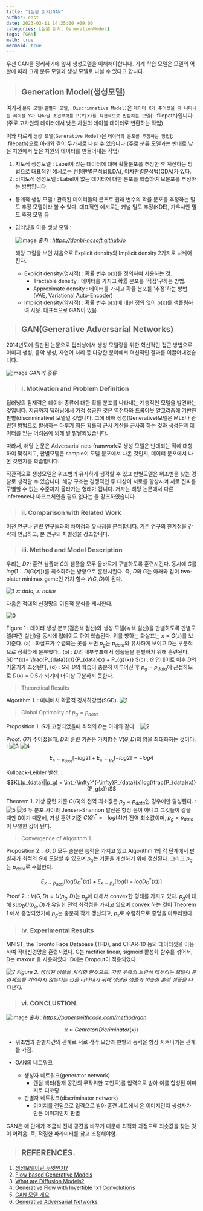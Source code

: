 ```yaml
---
title: "[논문 읽기]GAN"
author: east
date: 2023-03-11 14:35:00 +09:00
categories: [논문 읽기, GenerationModel]
tags: [GAN]
math: true
mermaid: true
---
```


우선 GAN을 정리하기에 앞서 생성모델을 이해해야합니다. 기계 학습 모델은 모델의 역할에 따라 크게 분류 모델과 생성 모델로 나뉠 수 있다고 합니다.

> ## Generation Model(생성모델)

여기서 `분류 모델(판별자 모델, Discrimnative Model)`은 `데이터 X가 주어졌을 때 나타나는 레이블 Y가 나타날 조건부확률 P(Y|X)를 직접적으로 반환하는 모델`{: .filepath}입니다.(주로 고차원의 데이터에서 낮은 차원의 레이블 데이터로 변환하는 작업)

이와 다르게 `생성 모델(Generative Model)`은 `데이터의 분포를 추정하는 방법`{: .filepath}으로 아래와 같이 두가지로 나뉠 수 있습니다.(주로 분류 모델과는 반대로 낮은 차원에서 높은 차원의 데이터를 만들어내는 작업)
1. 지도적 생성모델 : Label이 있는 데이터에 대해 확률분포를 추정한 후 계산하는 방법으로 대표적인 예시로는 선형판별분석법(LDA), 이차판별분석법(QDA)가 있다.
2. 비지도적 생성모델 : Label이 없는 데이터에 대한 분포를 학습하여 모분포를 추정하는 방법입니다.
  - 통계적 생성 모델 : 관측된 데이터들의 분포로 원래 변수의 확률 분포를 추정하는 밀도 추정 모델이라 볼 수 있다. 대표적인 예시로는 커널 밀도 추정(KDE), 가우시안 밀도 추정 모델 등
  - 딥러닝을 이용 생성 모델 : 

    ![image](https://danbi-ncsoft.github.io/assets/works/generator/%EA%B7%B8%EB%A6%BC7.png)
    _출처 : https://danbi-ncsoft.github.io_

    해당 그림을 보면 처음으로 Explicit density와 Implicit density 2가지로 나뉘어 진다.

    - Explicit density(명시적) : 확률 변수 p(x)를 정의하여 사용하는 것.
      - Tractable density : 데이터를 가지고 확률 분포를 '직접'구하는 방법.
      - Approximate density : 데이터를 가지고 확률 분포를 '추정'하는 방법.(VAE, Variational Auto-Encoder)
    - Implicit density(암시적) : 확률 변수 p(x)에 대한 정의 없이 p(x)를 샘플링하여 사용. 대표적으로 GAN이 있음.

> ## GAN(Generative Adversarial Networks)

2014년도에 출판된 논문으로 딥러닝에서 생성 모델링을 위한 혁신적인 접근 방법으로 이미지 생성, 음악 생성, 자연어 처리 등 다양한 분야에서 혁신적인 결과를 이끌어내었습니다. 

![image](https://github.com/eastk1te/eastk1te.github.io/assets/77319450/32225ec8-51b5-4a0c-9f42-afd5cff620f9)
_GAN의 종류_

> ### ⅰ. Motivation and Problem Definition

딥러닝의 잠재력은 데이터 종류에 대한 확률 분포를 나타내는 계층적인 모델을 발견하는 것입니다. 지금까지 딥러닝에서 가정 성공한 것은 역전파와 드롭아웃 알고리즘에 기반한 판별(discriminative) 모델일 것입니다. 그에 비해 생성(Generative)모델은 MLE나 관련된 방법으로 발생하는 다루기 힘든 확률적 근사 계산을 근사화 하는 것과 생성문맥 데이터를 얻는 어려움에 의해 덜 발달되었습니다. 

따라서, 해당 논문은 Adversarial nets framwork로 생성 모델은 반대되는 적에 대항하여 맞춰지고, 판별모델은 sample이 모델 분포에서 나온 것인지, 데이터 분포에서 나온 것인지를 학습합니다.

직관적으로 생성모델은 위조범과 유사하게 생각할 수 있고 판별모델은 위조범을 찾는 경찰로 생각할 수 있습니다. 해당 구조는 경쟁적인 두 대상이 서로를 향상시켜 서로 진짜를 구별할 수 없는 수준까지 올라가는 형태가 됩니다. 저자는 해당 논문에서 다른 inference나 마코브체인을 필요 없다는 을 강조하였습니다.

> ### ⅱ. Comparison with Related Work

이전 연구나 관련 연구들과의 차이점과 유사점을 분석합니다.
기존 연구의 한계점을 간략히 언급하고, 본 연구의 차별성을 강조합니다.

> ### ⅲ. Method and Model Description

우리는 $D$가 훈련 샘플과 $G$의 샘플을 모두 올바르게 구별하도록 훈련시킨다. 동시에 $G$를 $log(1-D(G(z)))$를 최소화하는 방향으로 훈련시킨다. 즉, $D$와 $G$는 아래와 같이 two-plater minimax game인 가치 함수 $V(G,D)$이 된다.

![1](https://github.com/eastk1te/GenerationModel/assets/77319450/3100ae47-3fc9-4b3a-9920-c56e9489899d)
_x: data, z: noise_

다음은 적대적 신경망의 이론적 분석을 제시한다.

![0](https://github.com/eastk1te/GenerationModel/assets/77319450/abadb60d-e3a8-4839-a760-73dfa4ee6c67)

Figure 1
: 데이터 생성 분포(검은색 점선)와 생성 모델(녹색 실선)을 판별하도록 판별모델(파란 실선)을 동시에 업데이트 하여 학습된다. 위를 향하는 화살표는 $x=G(z)$를 보여준다. (a) :  화살표가 수렴되는 곳을 보면 $p_g$는 $p_{data}$와 유사하게 보이고 D는 부분적으로 정확하게 분류했다., (b) : $D$의 내부루프에서 샘플들을 판별하기 위해 훈련된다, $D^*(x)= \frac{P_{data}(x)}{P_{data}(x) + P_{g}(x)} $(c) : $G$ 업데이트 이후 $D$의 기울기가 조정된다, (d) : $G$와 $D$의 학습이 충분히 이루어진 후 $p_g = p_{data}$에 근접하므로 $D(x) = 0.5$가 되기에 더이상 구분하지 못한다.

> Theoretical Results

Algorithm 1.
: 미니배치 확률적 경사하강법(SGD).
![1](https://github.com/eastk1te/GenerationModel/assets/77319450/9f8dd4c0-975d-4edd-8880-a464e281a484)


> Global Optimality of $p_g = p_{data}$

Proposition 1. $G$가 고정되었을때 최적의 $D$는 아래와 같다.
: ![2](https://github.com/eastk1te/GenerationModel/assets/77319450/87fd1bd3-e473-462f-b76f-669052405020)

Proof. $G$가 주어졌을때, $D$의 훈련 기준은 가치함수 $V(G,D)$의 양을 최대화하는 것이다.
: ![3](https://github.com/eastk1te/GenerationModel/assets/77319450/b70954ff-2bd4-4795-af87-b8a00001d026)
![4](https://github.com/eastk1te/GenerationModel/assets/77319450/168d5768-8ef0-41cd-be23-154de008a310)

$$E_{x \sim p_{data}}[-log2] + E_{x \sim p_{x}}[-log2] = -log4$$

Kullback-Leibler 발산.
: $$KL(p_{data}||p_g) = \int_{\infty}^{-\infty}P_{data}(x)log(\frac{P_{data}(x)}{P_g(x)})$$

Theorem 1. 가상 훈련 기준 $C(G)$의 전역 최소값은 $p_g = p_{data}$인 경우에만 달성된다.
: ![5](https://github.com/eastk1te/GenerationModel/assets/77319450/468972f0-4ab4-414f-a334-509f89bcca29)
![6](https://github.com/eastk1te/GenerationModel/assets/77319450/e809ab82-3f86-49e4-af94-3dbd39fbc400)
두 분포 사이의 Jensen-Shannon 발산은 항상 음이 아니고 그것들이 같을 때만 0이기 때문에, 가상 훈련 기준 $C(G)^*=-log(4)$가 전역 최소값이며, $p_g = p_{data}$이 유일한 값이 된다.

> Convergence of Algorithm 1.

Proposition 2.
: $G$, $D$ 모두 충분한 능력을 가지고 있고 Algorithm 1의 각 단계에서 판별자가 최적의 $G$에 도달할 수 있으며 $p_g$는 기준을 개선하기 위해 갱신된다. 그리고 $p_g$는 $p_{data}$로 수렴한다.

$$E_{x \sim p_{data}}[logD^*_G(x)] + E_{x \sim p_{x}}[log(1-logD^*_G(x))]$$

Proof 2.
: $V(G,D) = U(p_g, D)$는 $p_g$에 대해서 convex한 형태를 가지고 있다. $p_g$에 대해 $sup_DU(p_g,D)$가 유일한 전역 최적점을 가지고 있으며 convex 하는 것이 Theorem 1 에서 증명되었기에 $p_g$는 충분히 작게 갱신되고, $p_x$로 수렴하므로 증명을 마무리한다.

> ### ⅳ. Experimental Results

MNIST, the Toronto Face Database (TFD), and CIFAR-10 등의 데이터셋을 이용하여 적대신경망을 훈련시켰다. G는 ractifier linear, sigmoid 활성화 함수를 섞어서, D는 maxout 을 사용하였다. D에는 Dropout이 적용되었다. 

![7](https://github.com/eastk1te/GenerationModel/assets/77319450/f019265d-1f22-4138-89b8-40ebd4910a9b)
_Figure 2. 생성된 샘플을 시각화 한것으로. 가장 우측의 노란색 테두리는 모델이 훈련세트를 기억하지 않는다는 것을 나타내기 위해 생성된 샘플과 비슷한 훈련 샘플을 나타낸다._

> ### ⅵ. CONCLUSTION.

![image](https://paperswithcode.com/media/methods/gan.jpeg)
_출처 : https://paperswithcode.com/method/gan_

$$x \approx Genrator(Dicriminator(x))$$

- 위조범과 판별자간의 관계로 서로 각각 모방과 판별의 능력을 향상 시켜나가는 관계를 가짐.

- GAN의 네트워크
  - 생성자 네트워크(generator network)
    - 랜덤 백터(잠재 공간의 무작위한 포인트)를 입력으로 받아 이를 합성된 이미지로 디코딩
  - 판별자 네트워크(discriminator network)
    - 이미지를 랜덤으로 입력으로 받아 훈련 세트에서 온 이미지인지 생성자가 만든 이미지인지 판별

 GAN은 매 단계가 조금씩 전체 공간을 바꾸기 때문에 최적화 과정으로 최솟값을 찾는 것이 어려움.
 즉, 적절한 파라미터를 찾고 조정해야함.





> ## REFERENCES.

1. [생성모델이란 무엇인가?](https://danbi-ncsoft.github.io/works/2021/10/01/Generator.html)
1. [Flow based Generative Models](https://devkihyun.github.io/study/Flow-based-Generative-Models-1-Normalizing-Flow/)  
1. [What are Diffusion Models?](https://lilianweng.github.io/posts/2021-07-11-diffusion-models/)
1. [Generative Flow with Invertible 1x1 Convolutions](https://medium.com/@sunwoopark/slow-paper-glow-generative-flow-with-invertible-1x1-convolutions-837710116939)
1. [GAN 모델 개요](https://roytravel.tistory.com/109)
1. [Generative Adversarial Networks](https://arxiv.org/abs/1406.2661)



<!-- [1] : https://pytorch.org/tutorials/beginner/dcgan_faces_tutorial.html -->